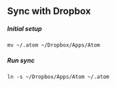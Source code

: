 ## Sync with Dropbox
##### Initial setup
    mv ~/.atom ~/Dropbox/Apps/Atom

##### Run sync

    ln -s ~/Dropbox/Apps/Atom ~/.atom
